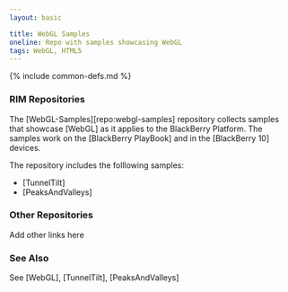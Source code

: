 ```yaml
---
layout: basic

title: WebGL Samples
oneline: Repo with samples showcasing WebGL
tags: WebGL, HTML5
---
```

{% include common-defs.md %}

### RIM Repositories
The [WebGL-Samples][repo:webgl-samples] repository
collects samples that showcase [WebGL] as it applies to the BlackBerry Platform.
The samples work on the [BlackBerry PlayBook] and in the [BlackBerry 10] devices.

The repository includes the folllowing samples:

* [TunnelTilt]
* [PeaksAndValleys]

### Other Repositories
Add other links here


### See Also
See [WebGL], [TunnelTilt], [PeaksAndValleys]